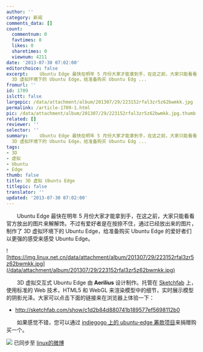 ```yaml
---
author: ''
category: 新闻
comments_data: []
count:
  commentnum: 0
  favtimes: 0
  likes: 0
  sharetimes: 0
  viewnum: 4211
date: '2013-07-30 07:02:00'
editorchoice: false
excerpt: 　　Ubuntu Edge 最快在明年 5 月份大家才能拿到手，在这之前，大家只能看看官方放出的图片来解解馋。不过有爱好者是在按捺不住，通过已经放出来的图片，制作了
  3D 虚拟环境下的 Ubuntu Edge，给准备购买 Ubuntu Edg ...
fromurl: ''
id: 1709
islctt: false
largepic: /data/attachment/album/201307/29/223152rfal3zr5z62bwmkk.jpg
permalink: /article-1709-1.html
pic: /data/attachment/album/201307/29/223152rfal3zr5z62bwmkk.jpg.thumb.jpg
related: []
reviewer: ''
selector: ''
summary: 　　Ubuntu Edge 最快在明年 5 月份大家才能拿到手，在这之前，大家只能看看官方放出的图片来解解馋。不过有爱好者是在按捺不住，通过已经放出来的图片，制作了
  3D 虚拟环境下的 Ubuntu Edge，给准备购买 Ubuntu Edg ...
tags:
- 3D
- 虚拟
- Ubuntu
- Edge
thumb: false
title: 3D 虚拟 Ubuntu Edge
titlepic: false
translator: ''
updated: '2013-07-30 07:02:00'
---
```


　　Ubuntu Edge 最快在明年 5 月份大家才能拿到手，在这之前，大家只能看看官方放出的图片来解解馋。不过有爱好者是在按捺不住，通过已经放出来的图片，制作了 3D 虚拟环境下的 Ubuntu Edge，给准备购买 Ubuntu Edge 的爱好者们以更强的感受来感受 Ubuntu Edge。


![https://img.linux.net.cn/data/attachment/album/201307/29/223152rfal3zr5z62bwmkk.jpg](/data/attachment/album/201307/29/223152rfal3zr5z62bwmkk.jpg)


　　3D 虚拟交互式 Ubuntu Edge 由 **Aerilius** 设计制作。托管在 [Sketchfab](http://sketchfab.com/) 上，使用标准的 Web 技术，HTML5 和 WebGL 来渲染模型中的细节，实时展示模型的阴影光泽。大家可以点击下面的链接来在浏览器上体验一下：


* <http://sketchfab.com/show/c1d2b84d880741b189577ef5698112b0>


　　如果感觉不错，您可以通过 [indiegogo 上的 ubuntu-edge 筹款项目](http://www.indiegogo.com/projects/ubuntu-edge)来捐赠购买一个。


![](https://img.linux.net.cn/xwb/images/bgimg/icon_logo.png) 已同步至 [linux的微博](http://weibo.com/1772191555/A2n9nEJIH)